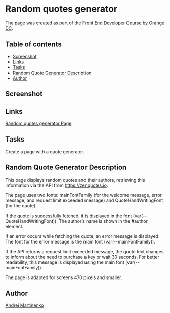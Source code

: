 # Random quotes generator

The page was created as part of the [Front End Developer Course by Orange DC](https://digitalcenter.orange.md/).

## Table of contents

- [Screenshot](#screenshot)
- [Links](#links)
- [Tasks](#tasks)
- [Random Quote Generator Description](#random-quote-generator-description)
- [Author](#author)

## Screenshot

[](./image/screenshot.png)

## Links

[Random quotes generator Page]()

## Tasks
Create a page with a quote generator. 

## Random Quote Generator Description
This page displays random quotes and their authors, retrieving this information via the API from https://zenquotes.io. 

The page uses two fonts: mainFontFamily (for the welcome message, error message, and request limit exceeded message) and QuoteHandWritingFont (for the quote). 

If the quote is successfully fetched, it is displayed in the font (var(--QuoteHandWritingFont)). The author’s name is shown in the #author element. 

If an error occurs while fetching the quote, an error message is displayed. The font for the error message is the main font (var(--mainFontFamily)). 

If the API returns a request limit exceeded message, the quote text changes to inform about the need to purchase a key or wait 30 seconds. For better readability, this message is displayed using the main font (var(--mainFontFamily)).

The page is adapted for screens 470 pixels and smaller.
## Author

[Andrei Martinenko](https://github.com/AxinitM)
